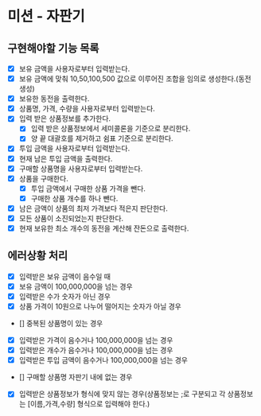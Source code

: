 # 미션 - 자판기

## 구현해야할 기능 목록

- [x] 보유 금액을 사용자로부터 입력받는다. 
- [x] 보유 금액에 맞춰 10,50,100,500 값으로 이루어진 조합을 임의로 생성한다.(동전 생성)
- [x] 보유한 동전을 출력한다. 
- [x] 상품명, 가격, 수량을 사용자로부터 입력받는다. 
- [x] 입력 받은 상품정보를 추가한다. 
  - [x] 입력 받은 상품정보에서 세미콜론을 기준으로 분리한다. 
  - [x] 양 끝 대괄호를 제거하고 쉼표 기준으로 분리한다. 
- [x] 투입 금액을 사용자로부터 입력받는다. 
- [x] 현재 남은 투입 금액을 출력한다. 
- [x] 구매할 상품명을 사용자로부터 입력받는다.
- [x] 상품을 구매한다.
  - [x] 투입 금액에서 구매한 상품 가격을 뺀다. 
  - [x] 구매한 상품 개수를 하나 뺀다. 
- [x] 남은 금액이 상품의 최저 가격보다 적은지 판단한다. 
- [x] 모든 상품이 소진되었는지 판단한다. 
- [x] 현재 보유한 최소 개수의 동전을 계산해 잔돈으로 출력한다.

## 에러상황 처리

- [x] 입력받은 보유 금액이 음수일 때
- [x] 보유 금액이 100,000,000을 넘는 경우
- [x] 입력받은 수가 숫자가 아닌 경우
- [x] 상품 가격이 10원으로 나누어 떨어지는 숫자가 아닐 경우
- [] 중복된 상품명이 있는 경우
- [x] 입력받은 가격이 음수거나 100,000,000을 넘는 경우
- [x] 입력받은 개수가 음수거나 100,000,000을 넘는 경우
- [x] 입력받은 투입 금액이 음수거나 100,000,000을 넘는 경우
- [] 구매할 상품명 자판기 내에 없는 경우
- [x] 입력받은 상품정보가 형식에 맞지 않는 경우(상품정보는 ;로 구분되고 각 상품정보는 [이름,가격,수량] 형식으로 입력해야 한다.)